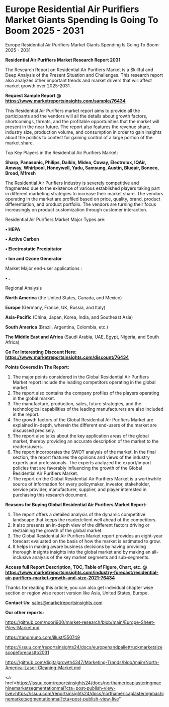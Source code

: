 # Europe Residential Air Purifiers Market Giants Spending Is Going To Boom 2025 - 2031
Europe Residential Air Purifiers Market Giants Spending Is Going To Boom 2025 - 2031

<strong>Residential Air Purifiers Market Research Report 2031</strong>

The Research Report on Residential Air Purifiers Market is a Skillful and Deep Analysis of the Present Situation and Challenges. This research report also analyzes other important trends and market drivers that will affect market growth over 2025-2031.

<strong>Request Sample Report @ <a href=https://www.marketreportsinsights.com/sample/76434>https://www.marketreportsinsights.com/sample/76434</a></strong>

This Residential Air Purifiers market report aims to provide all the participants and the vendors will all the details about growth factors, shortcomings, threats, and the profitable opportunities that the market will present in the near future. The report also features the revenue share, industry size, production volume, and consumption in order to gain insights about the politics to contest for gaining control of a large portion of the market share.

Top Key Players in the Residential Air Purifiers Market:

<strong>Sharp, Panasonic, Philips, Daikin, Midea, Coway, Electrolux, IQAir, Amway, Whirlpool, Honeywell, Yadu, Samsung, Austin, Blueair, Boneco, Broad, Mfresh</strong>

The Residential Air Purifiers Industry is severely competitive and fragmented due to the existence of various established players taking part in different marketing strategies to increase their market share. The vendors operating in the market are profiled based on price, quality, brand, product differentiation, and product portfolio. The vendors are turning their focus increasingly on product customization through customer interaction.

Residential Air Purifiers Market Major Types are:

<strong>• HEPA

• Active Carbon

• Electrostatic Precipitator

• Ion and Ozone Generator</strong>

Market Major end-user applications :

<strong>• .</strong>

Regional Analysis

</u><strong><b>North America</b></strong> (the United States, Canada, and Mexico)

<strong><b>Europe </b></strong>(Germany, France, UK, Russia, and Italy)

<strong><b>Asia-Pacific</b></strong> (China, Japan, Korea, India, and Southeast Asia)

<strong><b>South America</b></strong> (Brazil, Argentina, Colombia, etc.)

<strong><b>The Middle East and Africa</b></strong> (Saudi Arabia, UAE, Egypt, Nigeria, and South Africa)

<strong>Go For Interesting Discount Here: <a href=https://www.marketreportsinsights.com/discount/76434>https://www.marketreportsinsights.com/discount/76434</a></strong>

<strong>Points Covered in The Report:</strong>
<ol>
  <li>The major points considered in the Global Residential Air Purifiers Market report include the leading competitors operating in the global market.</li>
  <li>The report also contains the company profiles of the players operating in the global market.</li>
  <li>The manufacture, production, sales, future strategies, and the technological capabilities of the leading manufacturers are also included in the report.</li>
  <li>The growth factors of the Global Residential Air Purifiers Market are explained in-depth, wherein the different end-users of the market are discussed precisely.</li>
  <li>The report also talks about the key application areas of the global market, thereby providing an accurate description of the market to the readers/users.</li>
  <li>The report incorporates the SWOT analysis of the market. In the final section, the report features the opinions and views of the industry experts and professionals. The experts analyzed the export/import policies that are favorably influencing the growth of the Global Residential Air Purifiers Market.</li>
  <li>The report on the Global Residential Air Purifiers Market is a worthwhile source of information for every policymaker, investor, stakeholder, service provider, manufacturer, supplier, and player interested in purchasing this research document.</li>
</ol>
<strong>Reasons for Buying Global Residential Air Purifiers Market Report:</strong>

<ol>
  <li>The report offers a detailed analysis of the dynamic competitive landscape that keeps the reader/client well ahead of the competitors.</li>
  <li>It also presents an in-depth view of the different factors driving or restraining the growth of the global market.</li>
  <li>The Global Residential Air Purifiers Market report provides an eight-year forecast evaluated on the basis of how the market is estimated to grow.</li>
  <li>It helps in making aware business decisions by having providing thorough insights insights into the global market and by making an all-inclusive analysis of the key market segments and sub-segments.</li>
</ol>
<strong>Access full Report Description, TOC, Table of Figure, Chart, etc. @ <a href=https://www.marketreportsinsights.com/industry-forecast/residential-air-purifiers-market-growth-and-size-2021-76434>https://www.marketreportsinsights.com/industry-forecast/residential-air-purifiers-market-growth-and-size-2021-76434</a></strong>


Thanks for reading this article; you can also get individual chapter wise section or region wise report version like Asia, United States, Europe.

<strong>Contact Us:</strong>
sales@marketreportsinsights.com

<strong>Our other reports:</strong>

<a href=https://github.com/noori900/market-research/blob/main/Europe-Sheet-Piles-Market.md>https://github.com/noori900/market-research/blob/main/Europe-Sheet-Piles-Market.md</a>

<a href=https://tanomuno.com/illust/550749>https://tanomuno.com/illust/550749</a>

<a href=https://issuu.com/reportsinsights24/docs/europehandpallettruckmarketsizescopeforecastto2031>https://issuu.com/reportsinsights24/docs/europehandpallettruckmarketsizescopeforecastto2031</a>

<a href=https://github.com/digitalgrowth4347/Marketing-Trands/blob/main/North-America-Laser-Cleaning-Market.md>https://github.com/digitalgrowth4347/Marketing-Trands/blob/main/North-America-Laser-Cleaning-Market.md</a>

<a href=https://issuu.com/reportsinsights24/docs/northamericaplasteringmachinemarketsegmentationmai?cta=post-publish-view-live>https://issuu.com/reportsinsights24/docs/northamericaplasteringmachinemarketsegmentationmai?cta=post-publish-view-live</a>"
